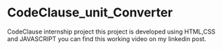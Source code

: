 # CodeClause_unit_Converter
CodeClause internship project
this project is developed using HTML,CSS and JAVASCRIPT you can find this working video on my linkedin post.
